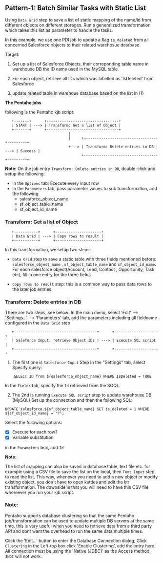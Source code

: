 ## Pattern-1: Batch Similar Tasks with Static List ##

Using `Data Grid` step to save a list of static mapping of the name/id from different objects 
on different storages. Run a generalized transformation which takes this list as parameter 
to handle the tasks.

In this example, we use one PDI job to update a flag `is_deleted` from all concerned Salesforce objects
to their related warehosue database.

Target:
1. Set up a list of Salesforce Objects, their correponding table name in warehouse DB
   the ID name used in the MySQL table.

2. For each object, retrieve all IDs which was labelled as 'IsDeleted' from Salesforce

3. update related table in warehoue database based on the list in (1)

**The Pentaho jobs**

following is the Pentaho kjb script:

```
   +-------+      +---------------------------------+
   | START | ---> | Transform: Get a list of Object |
   +-------+      +---------------------------------+
                             |
                             |     +---------------------------------+      +---------+
                             +---> | Transform: Delete entries in DB | ---> | Success |
                                   +---------------------------------+      +---------+

```
**Note:** On the job entry `Transform: Delete entries in DB`, double-click and setup the following:
+ In the `Options` tab: Execute every input row
+ In the `Parameters` tab, pass parameter values to sub transformation, add the following:
  + salesforce_object_name
  + sf_object_table_name
  + sf_object_id_name
   


### Transform: Get a list of Object ###

```
   +-----------+      +---------------------+
   | Data Grid | ---> | Copy rows to result |
   +-----------+      +---------------------+
```

In this transformation, we setup two steps: 
+ `Data Grid` step to save a static table with three fields mentioned before: `salesforce_object_name`
   , `sf_object_table_name` and `sf_object_id_name`. For each salesforce object(Account, Lead, Contact
   , Opportunity, Task etc), fill in one entry for the three fields

+ `Copy rows to result` step: this is a common way to pass data rows to the later job entries

### Transform: Delete entries in DB ###

There are two steps, see below:
In the main menu, select 'Edit' --> 'Settings...' --> 'Parameters' tab, add the parameters
including all fieldname configured in the `Data Grid` step
  
```
   +--------------------------------------+      +--------------------+
   | Saleforce Input: retrieve Object IDs | ---> | Execute SQL script |
   +--------------------------------------+      +--------------------+
```
1. The first one is `Salesforce Input` Step
In the "Settings" tab, select Specify query:
```
    SELECT ID from ${salesforce_object_name} WHERE IsDeleted = TRUE
```
In the `Fields` tab, specify the `Id` retrieved from the SOQL.

2. The 2nd is running `Execute SQL script` step to update warehouse DB (MySQL)
Set up the connection and then the following SQL:
```
UPDATE salesforce.${sf_object_table_name} SET is_deleted = 1 WHERE ${sf_object_id_name} = '?';
```
Select the following options:
* [x] Execute for each row?
* [x] Variable substitution

in the `Parameters` box, add `Id`

**Note:**

The list of mapping can also be saved in database table, text file etc. for example
using a CSV file to save the list on the local, then `Text Input` step to read the list.
This way, whenever you need to add a new object or modify existing object, you don't have 
to open kettles and edit the ktr transformation. The downside is that you will need to
have this CSV file whereever you run your kjb script. 

### Note: ###
Pentaho supports database clustering so that the same Pentaho job/transformation can be used to
update multiple DB servers at the same time. this is very useful when you need to retrieve data 
from a third party API and dont want the overhead to run the same data multiple times.

Click the 'Edit...' button to enter the Database Connection dialog, Click `Clustering` in the Left-top box
click 'Enable Clustering', add the entry here. All connection must be using the 'Native (JDBC)' as the Access
method, `JNDI` will not work.



